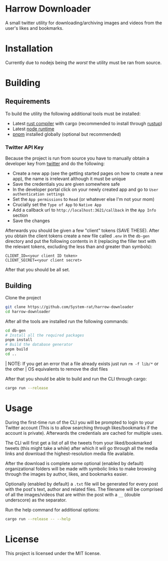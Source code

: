 # Harrow Downloader

A small twitter utility for downloading/archiving images and videos from
the user's likes and bookmarks.

# Installation

Currently due to nodejs being _the worst_ the utility must be ran from source.

# Building

## Requirements

To build the utility the following additional tools must be installed:

- Latest [rust compiler](https://www.rust-lang.org/) with cargo (recommended to install through [rustup](https://rustup.rs/))
- Latest [node runtime](https://nodejs.org/)
- [pnpm](https://pnpm.io/) installed globally (optional but recommended)

### Twitter API Key

Because the project is run from source you have to manually obtain a developer key from [twitter](https://developer.twitter.com/)
and do the following:

- Create a new app (see the getting started pages on how to create a new app), the name is irrelevant although it must be unique
- Save the credentials you are given somewhere safe
- In the developer portal click on your newly created app and go to `User authentication settings`
- Set the `App permissions` to `Read` (or whatever else I'm not your mom)
- Crucially set the `Type of App` to `Native App`
- Add a callback url to `http://localhost:3621/callback` in the `App Info` section
- Save the changes

Afterwards you should be given a few "client" tokens (SAVE THESE). After you obtain the client tokens create a new file called
`.env` in the `db-gen` directory and put the following contents in it (replacing the filler text with the relevant tokens, excluding the less
than and greater than symbols):

```env
CLIENT_ID=<your client ID token>
CLIENT_SECRET=<your client secret>
```

After that you should be all set.


## Building

Clone the project

```sh
git clone https://github.com/System-rat/harrow-downloader
cd harrow-downloader
```

After all the tools are installed run the following commands:

```sh
cd db-gen
# Install all the required packages
pnpm install
# Build the database generator
pnpm build
cd ..
```

| NOTE: If you get an error that a file already exists just run `rm -f lib/*` or the other
| OS equivalents to remove the dist files

After that you should be able to build and run the CLI through cargo:

```sh
cargo run --release
```

# Usage

During the first-time run of the CLI you will be prompted to login to your Twitter account
(This is to allow searching through likes/bookmarks if the account is private). Afterwards
the credentials are cached for multiple uses.

The CLI will first get a list of all the tweets from your liked/bookmarked tweets (this might take a while)
after which it will go through all the media links and download the highest-resolution media file available.

After the download is complete some optional (enabled by default) organizational folders will be made with symbolic
links to make browsing through the images by author, likes, and bookmarks easier.

Optionally (enabled by default) a `.txt` file will be generated for every post with the post's text, author and related
files. The filename will be comprised of all the images/videos that are within the post with a `__` (double underscore)
as the separator.

Run the help command for additional options:

```sh
cargo run --release -- --help
```

# License
This project is licensed under the MIT license.
